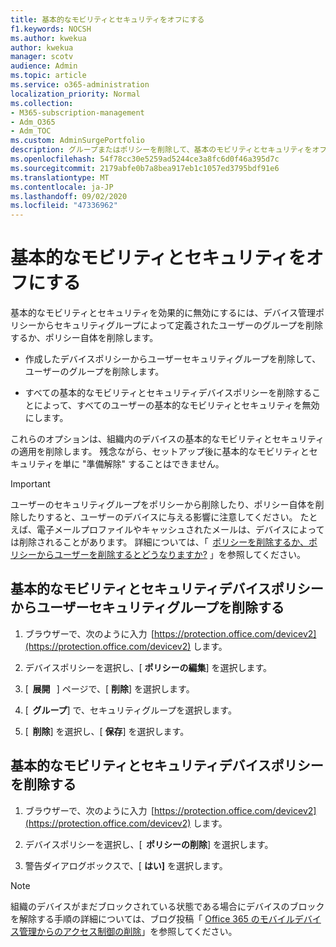 ```yaml
---
title: 基本的なモビリティとセキュリティをオフにする
f1.keywords: NOCSH
ms.author: kwekua
author: kwekua
manager: scotv
audience: Admin
ms.topic: article
ms.service: o365-administration
localization_priority: Normal
ms.collection:
- M365-subscription-management
- Adm_O365
- Adm_TOC
ms.custom: AdminSurgePortfolio
description: グループまたはポリシーを削除して、基本のモビリティとセキュリティをオフにします。
ms.openlocfilehash: 54f78cc30e5259ad5244ce3a8fc6d0f46a395d7c
ms.sourcegitcommit: 2179abfe0b7a8bea917eb1c1057ed3795bdf91e6
ms.translationtype: MT
ms.contentlocale: ja-JP
ms.lasthandoff: 09/02/2020
ms.locfileid: "47336962"
---
```

# <a name="turn-off-basic-mobility-and-security"></a>基本的なモビリティとセキュリティをオフにする

基本的なモビリティとセキュリティを効果的に無効にするには、デバイス管理ポリシーからセキュリティグループによって定義されたユーザーのグループを削除するか、ポリシー自体を削除します。

- 作成したデバイスポリシーからユーザーセキュリティグループを削除して、ユーザーのグループを削除します。
    
- すべての基本的なモビリティとセキュリティデバイスポリシーを削除することによって、すべてのユーザーの基本的なモビリティとセキュリティを無効にします。
    
これらのオプションは、組織内のデバイスの基本的なモビリティとセキュリティの適用を削除します。 残念ながら、セットアップ後に基本的なモビリティとセキュリティを単に "準備解除" することはできません。 

>[!IMPORTANT]
>ユーザーのセキュリティグループをポリシーから削除したり、ポリシー自体を削除したりすると、ユーザーのデバイスに与える影響に注意してください。 たとえば、電子メールプロファイルやキャッシュされたメールは、デバイスによっては削除されることがあります。 詳細については、「  [ポリシーを削除するか、ポリシーからユーザーを削除するとどうなりますか?](https://support.microsoft.com/office/create-device-security-policies-in-basic-mobility-and-security-d310f556-8bfb-497b-9bd7-fe3c36ea2fd6#bkmk_changeimpact) 」を参照してください。

## <a name="remove-user-security-groups-from-basic-mobility-and-security-device-policies"></a>基本的なモビリティとセキュリティデバイスポリシーからユーザーセキュリティグループを削除する

1. ブラウザーで、次のように入力  [https://protection.office.com/devicev2](https://protection.office.com/devicev2) します。

2. デバイスポリシーを選択し、[ **ポリシーの編集**] を選択します。 

3. [  **展開**   ] ページで、[ **削除**] を選択します。
    
4. [  **グループ**] で、セキュリティグループを選択します。

5. [  **削除**] を選択し、[ **保存**] を選択します。
    

## <a name="remove-basic-mobility-and-security-device-policies"></a>基本的なモビリティとセキュリティデバイスポリシーを削除する

1.  ブラウザーで、次のように入力  [https://protection.office.com/devicev2](https://protection.office.com/devicev2) します。 

2.  デバイスポリシーを選択し、[  **ポリシーの削除**] を選択します。
    
3.  警告ダイアログボックスで、[ **はい]** を選択します。

>[!NOTE] 
>組織のデバイスがまだブロックされている状態である場合にデバイスのブロックを解除する手順の詳細については、ブログ投稿「 [Office 365 のモバイルデバイス管理からのアクセス制御の削除](https://techcommunity.microsoft.com/t5/Intune-Customer-Success/Removing-Access-Control-from-Mobile-Device-Management-for-Office/ba-p/279934)」を参照してください。
